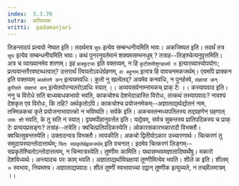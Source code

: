 ```yaml
---
index:  5.3.70
sutra:  प्रागिवात्कः
vritti:  padamanjari
---
```


तिङन्तादयं प्रत्ययो नेष्यत इति। तदर्थमत्र `सुपः` इत्येव सम्बन्धनीयमिति भावः।
	अकजिष्यत इति। तदर्थं तत्र `सुपः` इत्येव सम्बन्धनीयमिति भावः।
	कथं पुनरनुवर्तमानं शक्यमसम्भनधुम् ? तत्राह--तिङ्श्चेत्यनुवृत्तमिति। अत्र च व्याख्यानमेव शरणम्। इह `प्राक्कुट्याः` इति वक्तव्यम्, न हि `कुटीशमीशुण्डाब्यो रः` इत्यारब्यास्योपयोगः; प्रत्ययान्तरैरवष्टब्धत्वात्? उत्तरार्थं त्वियतोऽवधेर्ग्रहणम्, `वा बहूनाम्` इत्यत्र हि वावचनमकजर्थम्। एवमपि प्राक्कन इति वक्तव्यम् `अवक्षेपणे कन्` इत्ययमवधिः। कुतो नु खल्वेतद्? अयमेव कनवधिः, न पुनर्हस्वे, `संज्ञायां कन्` `कुत्सिते संज्ञायां कन्` इत्येतयोरन्यतरोऽवधिः स्यात् ।।
	अव्ययसर्वनाम्नामकच् प्राक् टेः ।। कस्यापवाद इति। ननु च विरोधे सति बाध्यबाधकभावो भवति, काकचोश्च देशभेदान्नास्ति विरोधः, तत्कथं तस्यापवादः? नावश्यं देशकृत एव विरोधः, कि तहि? अर्थकृतोऽपि। काकचोश्च प्रयोजनमेकम्--अज्ञाताद्यर्थद्योतनं नाम, तस्मिन्नकचा कृते प्रयोजनाभावात्को न भविष्यति। सर्वके इति। अकचस्तन्मध्यपतितस्य तद्ग्रहणेन ग्रहणात् `जसः शी` भवति, के तु सति न स्यात्।
	द्वयमपीहानुवर्त्तत इति। यद्येवम्, सर्वत्र सुबन्तस्य प्रातिपदिकस्य च प्राक् टेः प्रत्ययप्रसङ्गः? तत्राह--तत्रेति। क्वचित्प्रतिपदिकस्येति। ओकारसकारभकारादौ विभक्तौ। क्वचित्सुबन्तस्येति। उक्तादन्यत्र विभक्तौ। त्वयकीति। अकचो द्वितीयोऽकार उच्चारणार्थः। चित्करणं तु समुदायस्यान्तोदात्तार्थम्; `चितः सप्रकृतेर्बह्वकजर्थम्` इति वचनात्। इदमेव चित्करणं लिङ्गम्--सप्रकृतेश्चितोऽन्तोदात्तत्वम्, न चिन्मात्रस्येति।
	तूष्णीमः कामिति। यथासम्भवमज्ञातादिष्वर्थेषु। मकारो देशविध्यर्थः। अन्त्यादचः परः काम् भवति। अज्ञाताद्यर्थाविवक्षायां तूण्णीमित्येव भवति। 
	शीले क इति। शीलम् = स्वभावः, नियमश्च। अज्ञाताद्यपवादः। शीलं तूष्णीं स्वभावाच्चा दद्वान् तूष्णीक इत्युच्यते, न तच्छीलमात्रम् ।।

